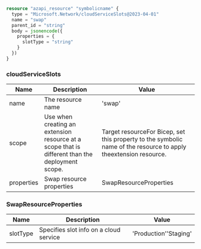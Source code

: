```terraform
resource "azapi_resource" "symbolicname" {
  type = "Microsoft.Network/cloudServiceSlots@2023-04-01"
  name = "swap"
  parent_id = "string"
  body = jsonencode({
    properties = {
      slotType = "string"
    }
  })
}

```

### cloudServiceSlots

| Name | Description | Value |
|-|-|-|
| name | The resource name | 'swap' |
| scope | Use when creating an extension resource at a scope that is different than the deployment scope. | Target resourceFor Bicep, set this property to the symbolic name of the resource to apply theextension resource. |
| properties | Swap resource properties | SwapResourceProperties |


### SwapResourceProperties

| Name | Description | Value |
|-|-|-|
| slotType | Specifies slot info on a cloud service | 'Production''Staging' |


